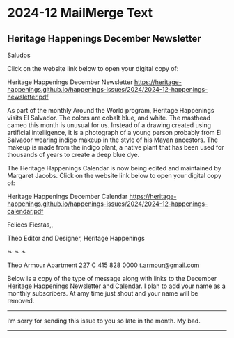 # 2024-12 MailMerge Text


## Heritage Happenings December Newsletter

Saludos <first>

Click on the website link below to open your digital copy of:

Heritage Happenings December Newsletter
https://heritage-happenings.github.io/happenings-issues/2024/2024-12-happenings-newsletter.pdf

As part of the monthly Around the World program, Heritage Happenings visits El Salvador. The colors are cobalt blue, and white. The masthead cameo this month is unusual for us. Instead of a drawing created using artificial intelligence, it is a photograph of a young person probably from El Salvador wearing indigo makeup in the style of his Mayan ancestors. The makeup is made from the indigo plant, a native plant that has been used for thousands of years to create a deep blue dye.

The Heritage Happenings Calendar is now being edited and maintained by Margaret Jacobs. Click on the website link below to open your digital copy of:

Heritage Happenings December Calendar
https://heritage-happenings.github.io/happenings-issues/2024/2024-12-happenings-calendar.pdf

Felices Fiestas,,

Theo
Editor and Designer, Heritage Happenings

❧ ❧ ❧

Theo Armour
Apartment 227 C
415 828 0000
t.armour@gmail.com

Below is a copy of the type of message along with links to the December Heritage Happenings Newsletter and Calendar. I plan to add your name as a monthly subscribers. At amy time just shout and your name will be removed.

***

I’m sorry for sending this issue to you so late in the month. My bad.

***


